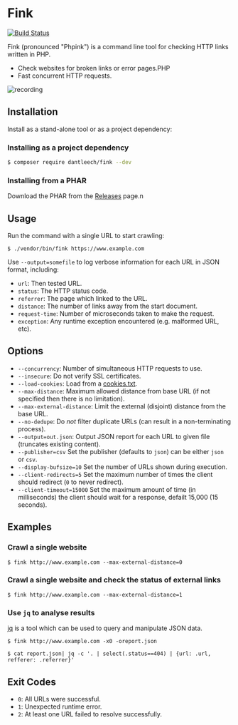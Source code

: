 Fink
====

[![Build Status](https://travis-ci.org/dantleech/fink.svg?branch=master)](https://travis-ci.org/dantleech/fink)

Fink (pronounced "Phpink") is a command line tool for checking HTTP links written in PHP.

- Check websites for broken links or error pages.PHP
- Fast concurrent HTTP requests.

![recording](https://user-images.githubusercontent.com/530801/51786346-de306e80-215a-11e9-8afe-106e9d801855.gif)

Installation
------------

Install as a stand-alone tool or as a project dependency:

### Installing as a project dependency

```bash
$ composer require dantleech/fink --dev
```

### Installing from a PHAR

Download the PHAR from the
[Releases](https://github.com/dantleech/fink/releases) page.n

Usage
-----

Run the command with a single URL to start crawling:

```
$ ./vendor/bin/fink https://www.example.com
```

Use `--output=somefile` to log verbose information for each URL in JSON format, including:

- `url`: Then tested URL.
- `status`: The HTTP status code.
- `referrer`: The page which linked to the URL.
- `distance`: The number of links away from the start document.
- `request-time`: Number of microseconds taken to make the request.
- `exception`: Any runtime exception encountered (e.g. malformed URL, etc).

Options
-------

- `--concurrency`: Number of simultaneous HTTP requests to use.
- `--insecure`: Do not verify SSL certificates.
- `--load-cookies`: Load from a [cookies.txt](http://www.cookiecentral.com/faq/#3.5).
- `--max-distance`: Maximum allowed distance from base URL (if not specified
  then there is no limitation).
- `--max-external-distance`: Limit the external (disjoint) distance from the
  base URL.
- `--no-dedupe`: Do _not_ filter duplicate URLs (can result in a
  non-terminating process).
- `--output=out.json`: Output JSON report for each URL to given file
  (truncates existing content).
- `--publisher=csv` Set the publisher (defaults to `json`) can be either
  `json` or `csv`.
- `--display-bufsize=10` Set the number of URLs shown during execution.
- `--client-redirects=5` Set the maximum number of times the client should
  redirect (`0` to never redirect).
- `--client-timeout=15000` Set the maximum amount of time (in milliseconds)
  the client should wait for a response, defailt 15,000 (15 seconds).

Examples
--------

### Crawl a single website

```
$ fink http://www.example.com --max-external-distance=0
```

### Crawl a single website and check the status of external links

```
$ fink http://www.example.com --max-external-distance=1
```

### Use `jq` to analyse results

[jq](https://stedolan.github.io/jq/) is a tool which can be used to query and
manipulate JSON data.

```
$ fink http://www.example.com -x0 -oreport.json
```

```
$ cat report.json| jq -c '. | select(.status==404) | {url: .url, refferer: .referrer}'
```

Exit Codes
----------

- `0`: All URLs were successful.
- `1`: Unexpected runtime error.
- `2`: At least one URL failed to resolve successfully.
